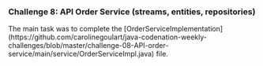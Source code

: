 <h3>Challenge 8: API Order Service (streams, entities, repositories)</h3>
The main task was to complete the
[OrderServiceImplementation](https://github.com/carolinegoulart/java-codenation-weekly-challenges/blob/master/challenge-08-API-order-service/main/service/OrderServiceImpl.java)
file.
